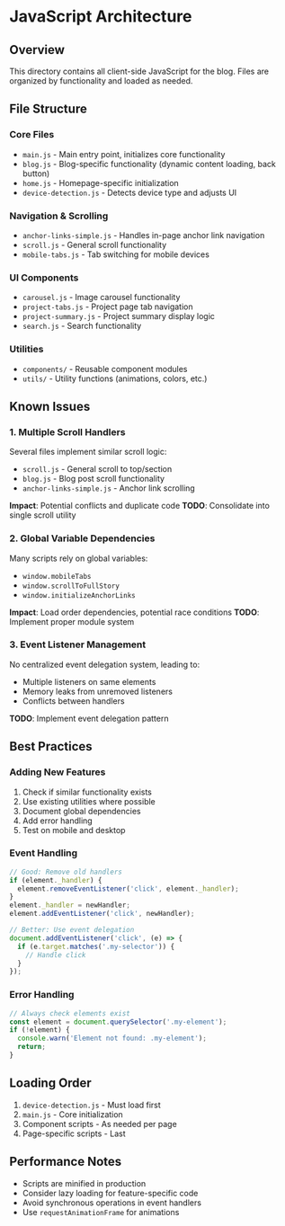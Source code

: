 # JavaScript Architecture

## Overview
This directory contains all client-side JavaScript for the blog. Files are organized by functionality and loaded as needed.

## File Structure

### Core Files
- `main.js` - Main entry point, initializes core functionality
- `blog.js` - Blog-specific functionality (dynamic content loading, back button)
- `home.js` - Homepage-specific initialization
- `device-detection.js` - Detects device type and adjusts UI

### Navigation & Scrolling
- `anchor-links-simple.js` - Handles in-page anchor link navigation
- `scroll.js` - General scroll functionality
- `mobile-tabs.js` - Tab switching for mobile devices

### UI Components
- `carousel.js` - Image carousel functionality
- `project-tabs.js` - Project page tab navigation
- `project-summary.js` - Project summary display logic
- `search.js` - Search functionality

### Utilities
- `components/` - Reusable component modules
- `utils/` - Utility functions (animations, colors, etc.)

## Known Issues

### 1. Multiple Scroll Handlers
Several files implement similar scroll logic:
- `scroll.js` - General scroll to top/section
- `blog.js` - Blog post scroll functionality  
- `anchor-links-simple.js` - Anchor link scrolling

**Impact**: Potential conflicts and duplicate code
**TODO**: Consolidate into single scroll utility

### 2. Global Variable Dependencies
Many scripts rely on global variables:
- `window.mobileTabs`
- `window.scrollToFullStory`
- `window.initializeAnchorLinks`

**Impact**: Load order dependencies, potential race conditions
**TODO**: Implement proper module system

### 3. Event Listener Management
No centralized event delegation system, leading to:
- Multiple listeners on same elements
- Memory leaks from unremoved listeners
- Conflicts between handlers

**TODO**: Implement event delegation pattern

## Best Practices

### Adding New Features
1. Check if similar functionality exists
2. Use existing utilities where possible
3. Document global dependencies
4. Add error handling
5. Test on mobile and desktop

### Event Handling
```javascript
// Good: Remove old handlers
if (element._handler) {
  element.removeEventListener('click', element._handler);
}
element._handler = newHandler;
element.addEventListener('click', newHandler);

// Better: Use event delegation
document.addEventListener('click', (e) => {
  if (e.target.matches('.my-selector')) {
    // Handle click
  }
});
```

### Error Handling
```javascript
// Always check elements exist
const element = document.querySelector('.my-element');
if (!element) {
  console.warn('Element not found: .my-element');
  return;
}
```

## Loading Order
1. `device-detection.js` - Must load first
2. `main.js` - Core initialization
3. Component scripts - As needed per page
4. Page-specific scripts - Last

## Performance Notes
- Scripts are minified in production
- Consider lazy loading for feature-specific code
- Avoid synchronous operations in event handlers
- Use `requestAnimationFrame` for animations